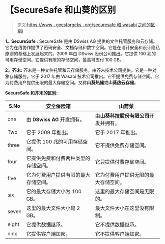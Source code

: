 # 【SecureSafe 和山葵的区别

> 原文:[https://www . geesforgeks . org/securesafe 和 wasabi 之间的区别/](https://www.geeksforgeeks.org/difference-between-securesafe-and-wasabi/)

**1。SecureSafe :**
SecureSafe 是由 DSwiss AG 提供的文件托管服务和云存储。它为在线协作提供了密码安全、文档存储和数字空间。它是在设计安全和设计隐私原则的基础上发展起来的。2009 年由 DSwiss 股份公司推出。它提供 100 兆的可用存储空间。它提供有限的存储空间，最高可支付 100 GB。

**2。芥末:**
芥末是一种文件托管和云存储服务，由芥末技术公司提供。它是一种对象存储服务。它于 2017 年由 Wasabi 技术公司推出。它不提供免费存储空间。它为付费用户提供无限的最大存储空间。又称**山葵热储**或**山葵热云存储**。

**SecureSafe 和芥末的区别:**

<center>

| S.No | 安全保险箱 | 山萮菜 |
| --- | --- | --- |
| one | 由 **DSwiss AG** 开发拥有。 | 由**山葵科技股份有限公司**开发并拥有。 |
| Two | 它于 2009 年推出。 | 它于 2017 年推出。 |
| three | 它提供 100 兆的可用存储空间。 | 它不提供免费存储空间。 |
| four | 它提供免费和付费两种类型的存储空间。 | 它只提供付费存储空间。 |
| five | 它为付费用户提供有限的最大存储空间。 | 它为付费用户提供无限的最大存储空间。 |
| six | 它的最大存储大小为 100 GB。 | 这里的最大存储空间是无限的。 |
| seven | 这里的最大文件大小是 2 GB。 | 最大文件大小在这里没有限制。 |
| eight | 它提供数据继承。 | 它不提供数据继承。 |
| nine | 它提供客户端加密。 | 它不提供客户端加密。 |

</center>